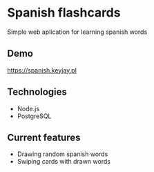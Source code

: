 # Spanish flashcards

Simple web aplication for learning spanish words

## Demo
https://spanish.keyjay.pl

## Technologies
 - Node.js
 - PostgreSQL

## Current features
 - Drawing random spanish words
 - Swiping cards with drawn words
